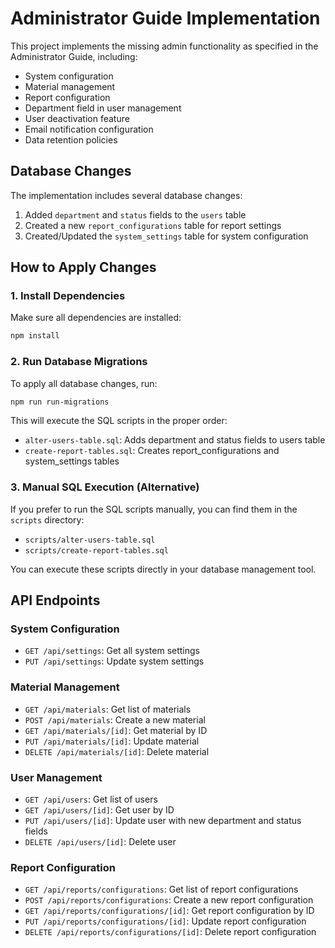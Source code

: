 # Administrator Guide Implementation

This project implements the missing admin functionality as specified in the Administrator Guide, including:

- System configuration
- Material management
- Report configuration
- Department field in user management
- User deactivation feature
- Email notification configuration
- Data retention policies

## Database Changes

The implementation includes several database changes:

1. Added `department` and `status` fields to the `users` table
2. Created a new `report_configurations` table for report settings
3. Created/Updated the `system_settings` table for system configuration

## How to Apply Changes

### 1. Install Dependencies

Make sure all dependencies are installed:

```bash
npm install
```

### 2. Run Database Migrations

To apply all database changes, run:

```bash
npm run run-migrations
```

This will execute the SQL scripts in the proper order:
- `alter-users-table.sql`: Adds department and status fields to users table
- `create-report-tables.sql`: Creates report_configurations and system_settings tables

### 3. Manual SQL Execution (Alternative)

If you prefer to run the SQL scripts manually, you can find them in the `scripts` directory:

- `scripts/alter-users-table.sql`
- `scripts/create-report-tables.sql`

You can execute these scripts directly in your database management tool.

## API Endpoints

### System Configuration

- `GET /api/settings`: Get all system settings
- `PUT /api/settings`: Update system settings

### Material Management

- `GET /api/materials`: Get list of materials
- `POST /api/materials`: Create a new material
- `GET /api/materials/[id]`: Get material by ID
- `PUT /api/materials/[id]`: Update material
- `DELETE /api/materials/[id]`: Delete material

### User Management

- `GET /api/users`: Get list of users
- `GET /api/users/[id]`: Get user by ID
- `PUT /api/users/[id]`: Update user with new department and status fields
- `DELETE /api/users/[id]`: Delete user

### Report Configuration

- `GET /api/reports/configurations`: Get list of report configurations
- `POST /api/reports/configurations`: Create a new report configuration
- `GET /api/reports/configurations/[id]`: Get report configuration by ID
- `PUT /api/reports/configurations/[id]`: Update report configuration
- `DELETE /api/reports/configurations/[id]`: Delete report configuration
